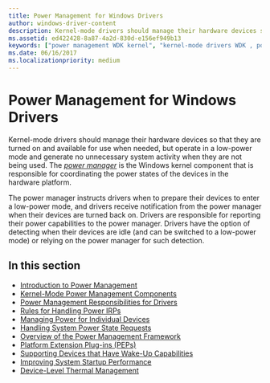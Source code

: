 ```yaml
---
title: Power Management for Windows Drivers
author: windows-driver-content
description: Kernel-mode drivers should manage their hardware devices so that they are turned on and available for use when needed, but operate in a low-power mode and generate no unnecessary system activity when they are not being used.
ms.assetid: ed422428-8a87-4a2d-830d-e156ef949b13
keywords: ["power management WDK kernel", "kernel-mode drivers WDK , power management", "energy WDK power management", "startup power management WDK kernel", "shutdown power management WDK kernel", "device power management WDK kernel", "restoring power WDK kernel"]
ms.date: 06/16/2017
ms.localizationpriority: medium
---
```


# Power Management for Windows Drivers


Kernel-mode drivers should manage their hardware devices so that they are turned on and available for use when needed, but operate in a low-power mode and generate no unnecessary system activity when they are not being used. The [*power manager*](power-manager.md) is the Windows kernel component that is responsible for coordinating the power states of the devices in the hardware platform.




The power manager instructs drivers when to prepare their devices to enter a low-power mode, and drivers receive notification from the power manager when their devices are turned back on. Drivers are responsible for reporting their power capabilities to the power manager. Drivers have the option of detecting when their devices are idle (and can be switched to a low-power mode) or relying on the power manager for such detection.

## In this section


-   [Introduction to Power Management](introduction-to-power-management.md)
-   [Kernel-Mode Power Management Components](kernel-mode-power-management-components.md)
-   [Power Management Responsibilities for Drivers](power-management-responsibilities-for-drivers.md)
-   [Rules for Handling Power IRPs](rules-for-handling-power-irps.md)
-   [Managing Power for Individual Devices](managing-power-for-individual-devices.md)
-   [Handling System Power State Requests](handling-system-power-state-requests.md)
-   [Overview of the Power Management Framework](overview-of-the-power-management-framework.md)
-   [Platform Extension Plug-ins (PEPs)](platform-extension-plug-ins--peps-.md)
-   [Supporting Devices that Have Wake-Up Capabilities](supporting-devices-that-have-wake-up-capabilities.md)
-   [Improving System Startup Performance](improving-system-startup-performance.md)
-   [Device-Level Thermal Management](device-level-thermal-management.md)

 

 




